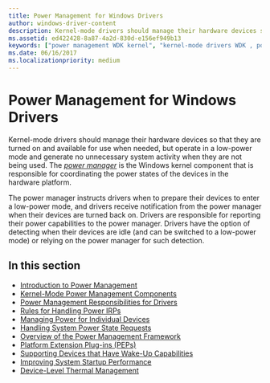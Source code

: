 ```yaml
---
title: Power Management for Windows Drivers
author: windows-driver-content
description: Kernel-mode drivers should manage their hardware devices so that they are turned on and available for use when needed, but operate in a low-power mode and generate no unnecessary system activity when they are not being used.
ms.assetid: ed422428-8a87-4a2d-830d-e156ef949b13
keywords: ["power management WDK kernel", "kernel-mode drivers WDK , power management", "energy WDK power management", "startup power management WDK kernel", "shutdown power management WDK kernel", "device power management WDK kernel", "restoring power WDK kernel"]
ms.date: 06/16/2017
ms.localizationpriority: medium
---
```


# Power Management for Windows Drivers


Kernel-mode drivers should manage their hardware devices so that they are turned on and available for use when needed, but operate in a low-power mode and generate no unnecessary system activity when they are not being used. The [*power manager*](power-manager.md) is the Windows kernel component that is responsible for coordinating the power states of the devices in the hardware platform.




The power manager instructs drivers when to prepare their devices to enter a low-power mode, and drivers receive notification from the power manager when their devices are turned back on. Drivers are responsible for reporting their power capabilities to the power manager. Drivers have the option of detecting when their devices are idle (and can be switched to a low-power mode) or relying on the power manager for such detection.

## In this section


-   [Introduction to Power Management](introduction-to-power-management.md)
-   [Kernel-Mode Power Management Components](kernel-mode-power-management-components.md)
-   [Power Management Responsibilities for Drivers](power-management-responsibilities-for-drivers.md)
-   [Rules for Handling Power IRPs](rules-for-handling-power-irps.md)
-   [Managing Power for Individual Devices](managing-power-for-individual-devices.md)
-   [Handling System Power State Requests](handling-system-power-state-requests.md)
-   [Overview of the Power Management Framework](overview-of-the-power-management-framework.md)
-   [Platform Extension Plug-ins (PEPs)](platform-extension-plug-ins--peps-.md)
-   [Supporting Devices that Have Wake-Up Capabilities](supporting-devices-that-have-wake-up-capabilities.md)
-   [Improving System Startup Performance](improving-system-startup-performance.md)
-   [Device-Level Thermal Management](device-level-thermal-management.md)

 

 




